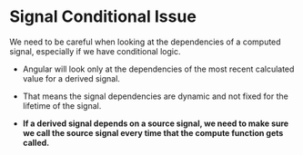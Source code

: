 # Signal Conditional Issue

We need to be careful when looking at the dependencies of a computed signal, especially if we have conditional logic.

- Angular will look only at the dependencies of the most recent calculated value for a derived signal. 

- That means the signal dependencies are dynamic and not fixed for the lifetime of the signal.

- **If a derived signal depends on a source signal, we need to make sure we call the source signal every time that the compute function gets called.**
